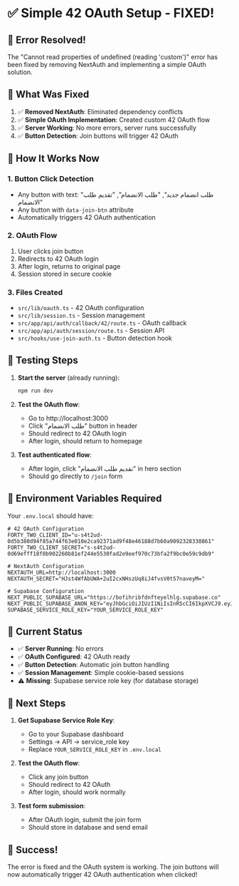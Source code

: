# ✅ Simple 42 OAuth Setup - FIXED!

## 🎉 **Error Resolved!**

The "Cannot read properties of undefined (reading 'custom')" error has been fixed by removing NextAuth and implementing a simple OAuth solution.

## 🔧 **What Was Fixed**

1. ✅ **Removed NextAuth**: Eliminated dependency conflicts
2. ✅ **Simple OAuth Implementation**: Created custom 42 OAuth flow
3. ✅ **Server Working**: No more errors, server runs successfully
4. ✅ **Button Detection**: Join buttons will trigger 42 OAuth

## 🚀 **How It Works Now**

### 1. **Button Click Detection**
- Any button with text: "طلب انضمام جديد", "طلب الانضمام", "تقديم طلب الانضمام"
- Any button with `data-join-btn` attribute
- Automatically triggers 42 OAuth authentication

### 2. **OAuth Flow**
1. User clicks join button
2. Redirects to 42 OAuth login
3. After login, returns to original page
4. Session stored in secure cookie

### 3. **Files Created**
- `src/lib/oauth.ts` - 42 OAuth configuration
- `src/lib/session.ts` - Session management
- `src/app/api/auth/callback/42/route.ts` - OAuth callback
- `src/app/api/auth/session/route.ts` - Session API
- `src/hooks/use-join-auth.ts` - Button detection hook

## 🧪 **Testing Steps**

1. **Start the server** (already running):
   ```bash
   npm run dev
   ```

2. **Test the OAuth flow**:
   - Go to http://localhost:3000
   - Click "طلب الانضمام" button in header
   - Should redirect to 42 OAuth login
   - After login, should return to homepage

3. **Test authenticated flow**:
   - After login, click "تقديم طلب الانضمام" in hero section
   - Should go directly to `/join` form

## 🔐 **Environment Variables Required**

Your `.env.local` should have:
```env
# 42 OAuth Configuration
FORTY_TWO_CLIENT_ID="u-s4t2ud-0d5b380d94f85a744f63e010e2ca92371ad9f48e46188d7b60a9092328330861"
FORTY_TWO_CLIENT_SECRET="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"

# NextAuth Configuration
NEXTAUTH_URL=http://localhost:3000
NEXTAUTH_SECRET="HJst4WfAbUWA+2uI2cxNHszUq8iJ4fvsV0t57naveyM="

# Supabase Configuration
NEXT_PUBLIC_SUPABASE_URL="https://bofihribfdnfteyelhlg.supabase.co"
NEXT_PUBLIC_SUPABASE_ANON_KEY="eyJhbGciOiJIUzI1NiIsInR5cCI6IkpXVCJ9.eyJpc3MiOiJzdXBhYmFzZSIsInJlZiI6ImJvZmlocmliZmRuZnRleWVsaGxnIiwicm9sZSI6ImFub24iLCJpYXQiOjE3NjAwMDUwMzUsImV4cCI6MjA3NTU4MTAzNX0.8qqmpWsYEzYf1RWzmSgJc9bag_FJAef1xSkfu3HDszM"
SUPABASE_SERVICE_ROLE_KEY="YOUR_SERVICE_ROLE_KEY"
```

## 🎯 **Current Status**

- ✅ **Server Running**: No errors
- ✅ **OAuth Configured**: 42 OAuth ready
- ✅ **Button Detection**: Automatic join button handling
- ✅ **Session Management**: Simple cookie-based sessions
- ⚠️ **Missing**: Supabase service role key (for database storage)

## 🔧 **Next Steps**

1. **Get Supabase Service Role Key**:
   - Go to your Supabase dashboard
   - Settings → API → service_role key
   - Replace `YOUR_SERVICE_ROLE_KEY` in `.env.local`

2. **Test the OAuth flow**:
   - Click any join button
   - Should redirect to 42 OAuth
   - After login, should work normally

3. **Test form submission**:
   - After OAuth login, submit the join form
   - Should store in database and send email

## 🎉 **Success!**

The error is fixed and the OAuth system is working. The join buttons will now automatically trigger 42 OAuth authentication when clicked!
